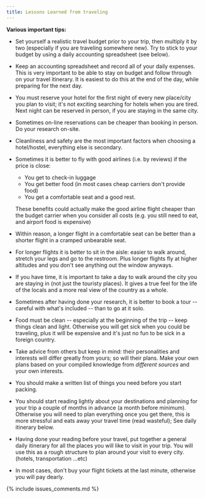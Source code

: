 ```yaml
---
title: Lessons Learned from traveling
---
```


**Various important tips:**

* Set yourself a realistic travel budget prior to your trip, then multiply it by
  two (especially if you are traveling somewhere new). Try to stick to your budget
  by using a daily accounting spreadsheet (see below). 
  
* Keep an accounting spreadsheet and record all of your daily expenses. This is
  very important to be able to stay on budget and follow through on your travel 
  itinerary. It is easiest to do this at the end of the day, while preparing for
  the next day.

* You must reserve your hotel for the first night of every new place/city you
  plan to visit; it's not exciting searching for hotels when you are tired. Next
  night can be reserved in person, if you are staying in the same city.

* Sometimes on-line reservations can be cheaper than booking in person. Do your
  research on-site.

* Cleanliness and safety are the most important factors when choosing a
  hotel/hostel, everything else is secondary.

* Sometimes it is better to fly with good airlines (i.e. by reviews) if the 
    price is close:
    + You get to check-in luggage
    + You get better food (in most cases cheap carriers don't provide food)
    + You get a comfortable seat and a good rest. 
    
    These benefits could actually make the good airline flight cheaper than the
    budget carrier when you consider all costs (e.g. you still need to eat, and
    airport food is expensive)

* Within reason, a longer flight in a comfortable seat can be better than a
  shorter flight in a cramped unbearable seat.
  
* For longer flights it is better to sit in the aisle: easier to walk around,
  stretch your legs and go to the restroom. Plus longer flights fly at higher
  altitudes and you don't see anything out the window anyways.

* If you have time, it is important to take a day to walk around the city you
  are staying in (not just the touristy places). It gives a true feel for the
  life of the locals and a more real view of the country as a whole.

* Sometimes after having done your research, it is better to book a tour --
  careful with what's included -- than to go at it solo.

* Food must be clean -- especially at the beginning of the trip -- keep things
  clean and light. Otherwise you will get sick when you could be traveling, plus
  it will be expensive and it's just no fun to be sick in a foreign country.

* Take advice from others but keep in mind: their personalities and interests
  will differ greatly from yours; so will their plans. Make your own plans based
  on your compiled knowledge from _different sources_ and your own interests.

* You should make a written list of things you need before you start packing.

* You should start reading lightly about your destinations and planning for 
    your trip a couple of months in advance (a month before minimum). Otherwise
    you will need to plan everything once you get there, this is more stressful
    and eats away your travel time (read wasteful); See daily itinerary below.

* Having done your reading before your travel, put together a general daily
    itinerary for all the places you will like to visit in your trip. You will
    use this as a rough structure to plan around your visit to every city. 
    (hotels, transportation ...etc)  

* In most cases, don't buy your flight tickets at the last minute, otherwise you
  will pay dearly.

{% include issues_comments.md %}
